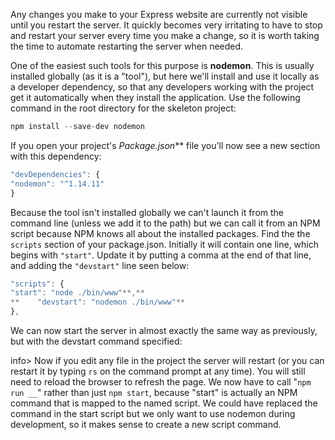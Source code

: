 Any changes you make to your Express website are currently not visible until you restart the server. It quickly becomes very irritating to have to stop and restart your server every time you make a change, so it is worth taking the time to automate restarting the server when needed.

One of the easiest such tools for this purpose is **nodemon**. This is usually installed globally (as it is a "tool"), but here we'll install and use it locally as a developer dependency, so that any developers working with the project get it automatically when they install the application. Use the following command in the root directory for the skeleton project:
    
```js    
npm install --save-dev nodemon
```

If you open your project's _Package.json_** file you'll now see a new section with this dependency:
    
```js    
"devDependencies": {
"nodemon": "^1.14.11"
}
```    

Because the tool isn't installed globally we can't launch it from the command line (unless we add it to the path) but we can call it from an NPM script because NPM knows all about the installed packages. Find the the `scripts` section of your package.json. Initially it will contain one line, which begins with `"start"`. Update it by putting a comma at the end of that line, and adding the `"devstart"` line seen below:
    
```js    
"scripts": {
"start": "node ./bin/www"**,**
**    "devstart": "nodemon ./bin/www"**
},
```    

We can now start the server in almost exactly the same way as previously, but with the devstart command specified:

info> Now if you edit any file in the project the server will restart (or you can restart it by typing `rs` on the command prompt at any time). You will still need to reload the browser to refresh the page. 
We now have to call "`npm run __`" rather than just `npm start`, because "start" is actually an NPM command that is mapped to the named script. We could have replaced the command in the start script but we only want to use nodemon during development, so it makes sense to create a new script command.
